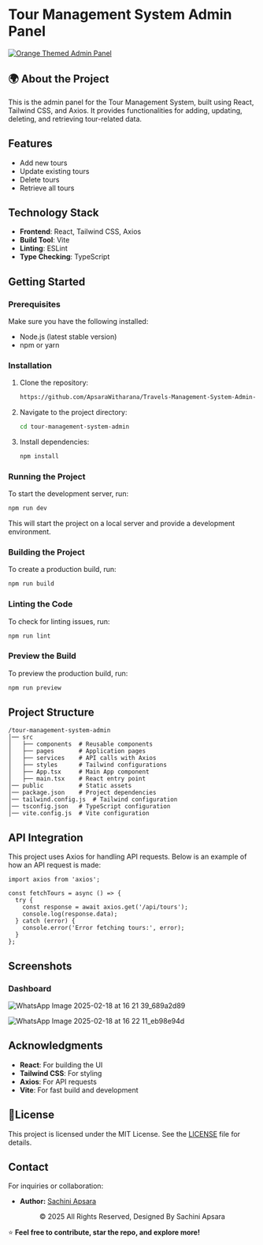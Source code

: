 # Tour Management System Admin Panel

<a href="https://git.io/typing-svg">     
  <img src="https://readme-typing-svg.herokuapp.com?font=Fira+Code&weight=600&size=50&pause=1000&center=true&vCenter=true&color=FFA500&width=1000&height=70&lines=TRAVEL+MANAGEMENT+ADMIN+PANEL" alt="Orange Themed Admin Panel" />
</a>

## 🌍 About the Project

This is the admin panel for the Tour Management System, built using React, Tailwind CSS, and Axios. It provides functionalities for adding, updating, deleting, and retrieving tour-related data.

## Features
- Add new tours
- Update existing tours
- Delete tours
- Retrieve all tours

## Technology Stack
- **Frontend**: React, Tailwind CSS, Axios
- **Build Tool**: Vite
- **Linting**: ESLint
- **Type Checking**: TypeScript

## Getting Started

### Prerequisites
Make sure you have the following installed:
- Node.js (latest stable version)
- npm or yarn

### Installation
1. Clone the repository:
   ```sh
   https://github.com/ApsaraWitharana/Travels-Management-System-Admin-Frontend.git
   ```
2. Navigate to the project directory:
   ```sh
   cd tour-management-system-admin
   ```
3. Install dependencies:
   ```sh
   npm install
   ```

### Running the Project
To start the development server, run:
```sh
npm run dev
```
This will start the project on a local server and provide a development environment.

### Building the Project
To create a production build, run:
```sh
npm run build
```

### Linting the Code
To check for linting issues, run:
```sh
npm run lint
```

### Preview the Build
To preview the production build, run:
```sh
npm run preview
```

## Project Structure
```
/tour-management-system-admin
│── src
│   ├── components  # Reusable components
│   ├── pages       # Application pages
│   ├── services    # API calls with Axios
│   ├── styles      # Tailwind configurations
│   ├── App.tsx     # Main App component
│   ├── main.tsx    # React entry point
│── public          # Static assets
│── package.json    # Project dependencies
│── tailwind.config.js  # Tailwind configuration
│── tsconfig.json   # TypeScript configuration
│── vite.config.js  # Vite configuration
```

## API Integration
This project uses Axios for handling API requests. Below is an example of how an API request is made:
```tsx
import axios from 'axios';

const fetchTours = async () => {
  try {
    const response = await axios.get('/api/tours');
    console.log(response.data);
  } catch (error) {
    console.error('Error fetching tours:', error);
  }
};
```

## Screenshots 

### Dashboard
![WhatsApp Image 2025-02-18 at 16 21 39_689a2d89](https://github.com/user-attachments/assets/a7501bb1-a92d-4c44-8121-e3eea270f658)

![WhatsApp Image 2025-02-18 at 16 22 11_eb98e94d](https://github.com/user-attachments/assets/c76670dd-d931-44aa-8ad0-a0a7b4c833e4)


## Acknowledgments
- **React**: For building the UI
- **Tailwind CSS**: For styling
- **Axios**: For API requests
- **Vite**: For fast build and development


## 💜License

This project is licensed under the MIT License. See the [LICENSE](LICENSE) file for details.

## Contact

For inquiries or collaboration:
- **Author:** [Sachini Apsara](https://github.com/ApsaraWitharana)
  
<div align="center">
    © 2025 All Rights Reserved, Designed By Sachini Apsara
</div>


⭐ **Feel free to contribute, star the repo, and explore more!**
